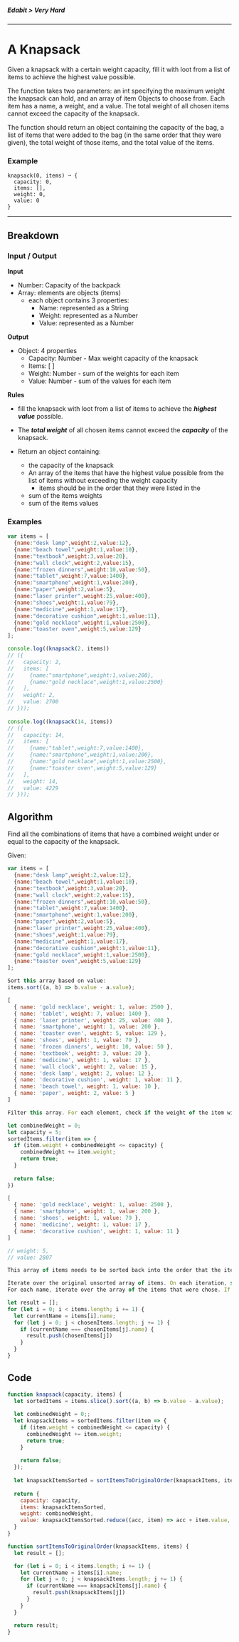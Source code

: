 ##### Edabit > Very Hard

---

# A Knapsack

Given a knapsack with a certain weight capacity, fill it with loot from a list of items to achieve the highest value possible.

The function takes two parameters: an int specifying the maximum weight the knapsack can hold, and an array of item Objects to choose from. Each item has a name, a weight, and a value. The total weight of all chosen items cannot exceed the capacity of the knapsack.

The function should return an object containing the capacity of the bag, a list of items that were added to the bag (in the same order that they were given), the total weight of those items, and the total value of the items.

### Example

```
knapsack(0, items) ➞ {
  capacity: 0,
  items: [],
  weight: 0,
  value: 0
}
```

---

## Breakdown

### Input / Output

**Input**

- Number: Capacity of the backpack
- Array: elements are objects (items)
  - each object contains 3 properties:
    - Name: represented as a String
    - Weight: represented as a Number
    - Value: represented as a Number

**Output**

- Object: 4 properties
  - Capacity: Number - Max weight capacity of the knapsack
  - Items: [ ]
  - Weight: Number - sum of the weights for each item
  - Value: Number - sum of the values for each item

**Rules**

- fill the knapsack with loot from a list of items to achieve the ***highest value*** possible.

- The ***total weight*** of all chosen items cannot exceed the ***capacity*** of the knapsack.
- Return an object containing:
  - the capacity of the knapsack
  - An array of the items that have the highest value possible from the list of items without exceeding the weight capacity
    - items should be in the order that they were listed in the 
  - sum of the items weights
  - sum of the items values

### Examples

```javascript
var items = [
  {name:"desk lamp",weight:2,value:12},
  {name:"beach towel",weight:1,value:10},
  {name:"textbook",weight:3,value:20},
  {name:"wall clock",weight:2,value:15},
  {name:"frozen dinners",weight:10,value:50},
  {name:"tablet",weight:7,value:1400},
  {name:"smartphone",weight:1,value:200},
  {name:"paper",weight:2,value:5},
  {name:"laser printer",weight:25,value:400},
  {name:"shoes",weight:1,value:79},
  {name:"medicine",weight:1,value:17},
  {name:"decorative cushion",weight:1,value:11},
  {name:"gold necklace",weight:1,value:2500},
  {name:"toaster oven",weight:5,value:129}
];

console.log((knapsack(2, items))
// ({
//   capacity: 2,
//   items: [
//     {name:"smartphone",weight:1,value:200},
//     {name:"gold necklace",weight:1,value:2500}
//   ],
//   weight: 2,
//   value: 2700
// }));
            
console.log((knapsack(14, items))
// ({
//   capacity: 14,
//   items: [
//     {name:"tablet",weight:7,value:1400},
//     {name:"smartphone",weight:1,value:200},
//     {name:"gold necklace",weight:1,value:2500},
//     {name:"toaster oven",weight:5,value:129}
//   ],
//   weight: 14,
//   value: 4229
// }));
```

## Algorithm

Find all the combinations of items that have a combined weight under or equal to the capacity of the knapsack. 

Given:

```javascript
var items = [
  {name:"desk lamp",weight:2,value:12},
  {name:"beach towel",weight:1,value:10},
  {name:"textbook",weight:3,value:20},
  {name:"wall clock",weight:2,value:15},
  {name:"frozen dinners",weight:10,value:50},
  {name:"tablet",weight:7,value:1400},
  {name:"smartphone",weight:1,value:200},
  {name:"paper",weight:2,value:5},
  {name:"laser printer",weight:25,value:400},
  {name:"shoes",weight:1,value:79},
  {name:"medicine",weight:1,value:17},
  {name:"decorative cushion",weight:1,value:11},
  {name:"gold necklace",weight:1,value:2500},
  {name:"toaster oven",weight:5,value:129}
];

Sort this array based on value:
items.sort((a, b) => b.value - a.value);

[
  { name: 'gold necklace', weight: 1, value: 2500 },
  { name: 'tablet', weight: 7, value: 1400 },
  { name: 'laser printer', weight: 25, value: 400 },
  { name: 'smartphone', weight: 1, value: 200 },
  { name: 'toaster oven', weight: 5, value: 129 },
  { name: 'shoes', weight: 1, value: 79 },
  { name: 'frozen dinners', weight: 10, value: 50 },
  { name: 'textbook', weight: 3, value: 20 },
  { name: 'medicine', weight: 1, value: 17 },
  { name: 'wall clock', weight: 2, value: 15 },
  { name: 'desk lamp', weight: 2, value: 12 },
  { name: 'decorative cushion', weight: 1, value: 11 },
  { name: 'beach towel', weight: 1, value: 10 },
  { name: 'paper', weight: 2, value: 5 }
]

Filter this array. For each element, check if the weight of the item will fit in the capacity of the knapsack. If it does, add this weight to the a total weight that will be used to keep track of the total weight that has been accumulated so far. Return the current item if its weight plus the total weight is under or equal to the capacity. 

let combinedWeight = 0;
let capacity = 5;
sortedItems.filter(item => {
  if (item.weight + combinedWeight <= capacity) {
    combinedWeight += item.weight;
    return true;
  }
  
  return false;
})

[
  { name: 'gold necklace', weight: 1, value: 2500 },
  { name: 'smartphone', weight: 1, value: 200 },
  { name: 'shoes', weight: 1, value: 79 },
  { name: 'medicine', weight: 1, value: 17 },
  { name: 'decorative cushion', weight: 1, value: 11 }
]

// weight: 5,
// value: 2807

This array of items needs to be sorted back into the order that the items were displayed in the original items array. 

Iterate over the original unsorted array of items. On each iteration, set the current itemName to the name of the current item -> currentName = item.name.
For each name, iterate over the array of the items that were chose. If currentName === chosenName, add this item to an array.

let result = [];
for (let i = 0; i < items.length; i += 1) {
  let currentName = items[i].name;
  for (let j = 0; j < chosenItems.length; j += 1) {
    if (currentName === chosenItems[j].name) {
      result.push(chosenItems[j])
    }
  }
}

```

## Code

```javascript
function knapsack(capacity, items) {
  let sortedItems = items.slice().sort((a, b) => b.value - a.value);
  
  let combinedWeight = 0;;
  let knapsackItems = sortedItems.filter(item => {
    if (item.weight + combinedWeight <= capacity) {
      combinedWeight += item.weight;
      return true;
    }
  
    return false;
  });
  
  let knapsackItemsSorted = sortItemsToOriginalOrder(knapsackItems, items);
  
  return {
    capacity: capacity,
    items: knapsackItemsSorted,
    weight: combinedWeight,
    value: knapsackItemsSorted.reduce((acc, item) => acc + item.value, 0)
  }
}

function sortItemsToOriginalOrder(knapsackItems, items) {
  let result = [];

  for (let i = 0; i < items.length; i += 1) {
    let currentName = items[i].name;
    for (let j = 0; j < knapsackItems.length; j += 1) {
      if (currentName === knapsackItems[j].name) {
        result.push(knapsackItems[j])
      }
    }
  }

  return result;
}
```

